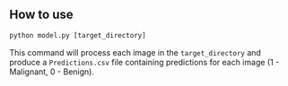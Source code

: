 ## How to use
```python
python model.py [target_directory]
```

This command will process each image in the `target_directory` and produce a `Predictions.csv` file containing predictions for each image (1 - Malignant, 0 - Benign).